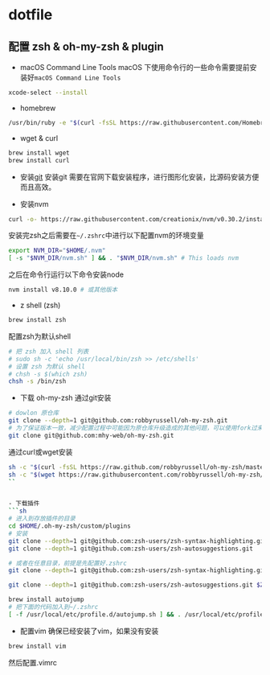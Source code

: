 # dotfile
## 配置 zsh & oh-my-zsh & plugin

- macOS Command Line Tools
macOS 下使用命令行的一些命令需要提前安装好`macOS Command Line Tools`
```sh
xcode-select --install
```
- homebrew
```sh
/usr/bin/ruby -e "$(curl -fsSL https://raw.githubusercontent.com/Homebrew/install/master/install)"
```

- wget & curl
```sh
brew install wget
brew install curl
```

- 安装[git](https://git-scm.com/book/en/v2/Getting-Started-Installing-Git)
安装git 需要在官网下载安装程序，进行图形化安装，比源码安装方便而且高效。


- 安装nvm
```sh
curl -o- https://raw.githubusercontent.com/creationix/nvm/v0.30.2/install.sh | bash
```
安装完zsh之后需要在`~/.zshrc`中进行以下配置nvm的环境变量
```sh
export NVM_DIR="$HOME/.nvm"
[ -s "$NVM_DIR/nvm.sh" ] && . "$NVM_DIR/nvm.sh" # This loads nvm

```
之后在命令行运行以下命令安装node
```sh
nvm install v8.10.0 # 或其他版本
```
- z shell (zsh)
```sh
brew install zsh
```
配置zsh为默认shell
```sh
# 把 zsh 加入 shell 列表
# sudo sh -c 'echo /usr/local/bin/zsh >> /etc/shells'
# 设置 zsh 为默认 shell
# chsh -s $(which zsh)
chsh -s /bin/zsh
```

- 下载 oh-my-zsh 
通过git安装
```sh
# dowlon 原仓库
git clone --depth=1 git@github.com:robbyrussell/oh-my-zsh.git
# 为了保证版本一致，减少配置过程中可能因为原仓库升级造成的其他问题，可以使用fork过来的仓库
git clone git@github.com:mhy-web/oh-my-zsh.git
```
通过curl或wget安装
```sh
sh -c "$(curl -fsSL https://raw.github.com/robbyrussell/oh-my-zsh/master/tools/install.sh)"
sh -c "$(wget https://raw.githubusercontent.com/robbyrussell/oh-my-zsh/master/tools/install.sh -O -)"
``


- 下载插件
```sh
# 进入到存放插件的目录
cd $HOME/.oh-my-zsh/custom/plugins
# 安装
git clone --depth=1 git@github.com:zsh-users/zsh-syntax-highlighting.git
git clone --depth=1 git@github.com:zsh-users/zsh-autosuggestions.git
```

```sh
# 或者在任意目录，前提是先配置好.zshrc
git clone --depth=1 git@github.com:zsh-users/zsh-syntax-highlighting.git ${ZSH_CUSTOM:-~/.oh-my-zsh/custom}/plugins/zsh-syntax-highlighting

git clone --depth=1 git@github.com:zsh-users/zsh-autosuggestions.git $ZSH_CUSTOM/plugins/zsh-autosuggestions
```

```sh
brew install autojump
# 把下面的代码加入到~/.zshrc
[ -f /usr/local/etc/profile.d/autojump.sh ] && . /usr/local/etc/profile.d/autojump.sh
```

- 配置vim
确保已经安装了vim，如果没有安装
```sh
brew install vim
```
然后配置.vimrc


